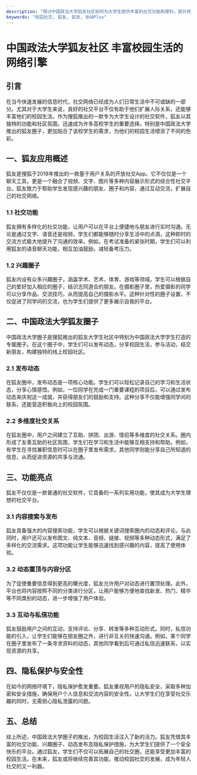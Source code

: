 ```yaml
---
description: "探讨中国政法大学狐友社区如何为大学生提供丰富的社交功能和便利，提升校园生活质量以及人际交往。"
keywords: "校园社交, 狐友, 狐友, BUAPlus"
---
```

# 中国政法大学狐友社区 丰富校园生活的网络引擎

## 引言

在当今快速发展的信息时代，社交网络已经成为人们日常生活中不可或缺的一部分。尤其对于大学生来说，良好的社交平台不仅有助于他们扩展人际关系，还能够丰富他们的校园生活。作为搜狐推出的一款专为大学生设计的社交软件，狐友以其独特的功能和社区氛围，迅速成为许多高校学生的重要选择。特别是中国政法大学推出的狐友圈子，更加贴合了该校学生的需求，为他们的校园生活增添了不同的色彩。

## 一、狐友应用概述

狐友是搜狐于2018年推出的一款基于用户关系的开放社交App。它不仅仅是一个聊天工具，更是一个融合了视频、文字、图片等多种内容展示形式的综合性社交平台。狐友致力于帮助学生发现感兴趣的朋友、圈子和内容，通过互动交流，扩展自己的社交网络。

### 1.1 社交功能

狐友拥有多样化的社交功能，让用户可以在平台上便捷地与朋友进行实时沟通。无论是通过文字、语音还是视频，学生们都能够随时分享生活中的点滴，这种即时的交流方式极大地提升了沟通的效率。例如，在考试准备的紧张时期，学生们可以利用狐友的语音聊天功能，相互加油鼓励，减轻备考压力。

### 1.2 兴趣圈子

狐友内设有众多兴趣圈子，涵盖学术、艺术、体育、游戏等领域。学生可以根据自己的爱好加入相应的圈子，结识志同道合的朋友。在摄影圈子里，热爱摄影的同学可以分享作品、交流技巧，从而提高自己的摄影水平。这种针对性的圈子设置，不仅促进了同学间的交流，也为学生们提供了更多展示自我的平台。

## 二、中国政法大学狐友圈子

中国政法大学圈子是搜狐推出的狐友大学生社区中特别为中国政法大学学生打造的专属圈子。在这个圈子中，学生们可以发布动态，分享校园生活，参与活动，结交新朋友，构建独特的线上校园社区。

### 2.1 发布动态

在狐友圈中，发布动态是一项核心功能。学生们可以轻松记录自己的学习和生活状态，分享心情感悟。例如，一位同学在完成一门重要课程的项目后，可以通过发布动态来庆祝这一成就，并获得朋友们的鼓励和支持。这种分享不仅能增强同学间的联系，还能营造积极向上的校园氛围。

### 2.2 多维度社交关系

在狐友圈中，用户之间建立了互助、拼团、出游、情侣等多维度的社交关系。圈内形成了友善互助的社区氛围，学生们在学习和生活中能够互相支持和帮助。例如，有学生在寻找兼职信息时可以在圈子里发布需求，其他同学则能分享自己所知道的信息，从而促进资源的共享与流通。

## 三、功能亮点

狐友不仅仅是一款普通的社交软件，它具备的一系列实用功能，使其成为大学生理想的社交平台。

### 3.1 内容搜索与发布

狐友具备强大的内容搜索功能，学生可以根据关键词搜索圈内的动态和评论。与此同时，用户还可以发布图文、纯文本、音频、链接、视频等多种动态形式，满足了多样化的交流需求。这项功能让学生能够迅速找到感兴趣的内容，提高了使用体验。

### 3.2 动态置顶与内容分区

为了促使重要信息得到更高的曝光度，狐友允许用户对动态进行置顶处理。此外，平台也将内容按照不同的分类进行分区，让用户能够方便地查找新发、热门、精华等不同类别的动态，进一步增强了用户体验。

### 3.3 互动与私信功能

狐友鼓励用户之间的互动，支持评论、分享、转发等多种互动形式。同时，私信功能的引入，让学生们能够在朋友圈之外，进行非互关的快速沟通。例如，某个同学在圈子里发布了一条寻求资料的动态，其他同学看到后可通过私信迅速联系，以实现资源的共享。

## 四、隐私保护与安全性

在如今的网络环境下，隐私保护愈发重要。狐友重视用户的隐私安全，采取多种加密和安全措施，确保用户个人信息和交流内容的安全性。让大学生们在享受社交乐趣的同时，无需担心隐私泄露的问题。

## 五、总结

综上所述，中国政法大学圈子的推出，为校园生活注入了新的活力。狐友凭借其丰富的社交功能、兴趣圈子、动态发布及隐私保护措施，为大学生们提供了一个安全快乐的平台。通过狐友，学生们不仅可以拓展自己的社交圈，还能享受更加丰富的校园生活。在未来，狐友或将继续完善其功能，推动校园社交的发展，成为年轻人社交的又一利器。
